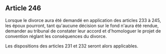 Article 246
----
Lorsque le divorce aura été demandé en application des articles 233 à 245, les
époux pourront, tant qu'aucune décision sur le fond n'aura été rendue, demander
au tribunal de constater leur accord et d'homologuer le projet de convention
réglant les conséquences du divorce.

Les dispositions des articles 231 et 232 seront alors applicables.

